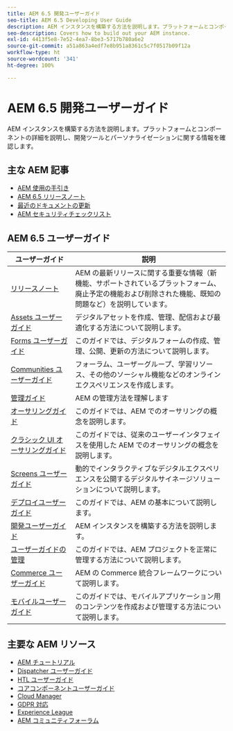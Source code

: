 ```yaml
---
title: AEM 6.5 開発ユーザーガイド
seo-title: AEM 6.5 Developing User Guide
description: AEM インスタンスを構築する方法を説明します。プラットフォームとコンポーネントの詳細を説明し、開発ツールとパーソナライゼーションに関する情報を確認します。
seo-description: Covers how to build out your AEM instance.
exl-id: 4413f5e8-7e52-4ea7-8be3-5717b780a6e2
source-git-commit: a51a863a4edf7e8b951a8361c5c7f0517b09f12a
workflow-type: ht
source-wordcount: '341'
ht-degree: 100%

---
```


# AEM 6.5 開発ユーザーガイド

AEM インスタンスを構築する方法を説明します。プラットフォームとコンポーネントの詳細を説明し、開発ツールとパーソナライゼーションに関する情報を確認します。

## 主な AEM 記事

* [AEM 使用の手引き](https://experienceleague.adobe.com/docs/experience-manager-65.html?lang=ja)
* [AEM 6.5 リリースノート](/help/release-notes/home.md)
* [最近のドキュメントの更新](https://helpx.adobe.com/jp/experience-manager/documentation-updates.html)
* [AEM セキュリティチェックリスト](/help/sites-administering/security-checklist.md)

## AEM 6.5 ユーザーガイド

| ユーザーガイド | 説明 |
|--- |---|
| [リリースノート](/help/release-notes/home.md) | AEM の最新リリースに関する重要な情報（新機能、サポートされているプラットフォーム、廃止予定の機能および削除された機能、既知の問題など）を説明しています。 |
| [Assets ユーザーガイド](/help/assets/home.md) | デジタルアセットを作成、管理、配信および最適化する方法について説明します。 |
| [Forms ユーザーガイド](/help/forms/home.md) | このガイドでは、デジタルフォームの作成、管理、公開、更新の方法について説明します。 |
| [Communities ユーザーガイド](/help/communities/home.md) | フォーラム、ユーザーグループ、学習リソース、その他のソーシャル機能などのオンラインエクスペリエンスを作成します。 |
| [管理ガイド](/help/sites-administering/home.md) | AEM の管理方法を理解します |
| [オーサリングガイド](/help/sites-authoring/home.md) | このガイドでは、AEM でのオーサリングの概念を説明します。 |
| [クラシック UI オーサリングガイド](/help/sites-classic-ui-authoring/home.md) | このガイドでは、従来のユーザーインタフェイスを使用した AEM でのオーサリングの概念を説明します。 |
| [Screens ユーザーガイド](https://experienceleague.adobe.com/docs/experience-manager-screens/user-guide/aem-screens-introduction.html?lang=ja) | 動的でインタラクティブなデジタルエクスペリエンスを公開するデジタルサイネージソリューションについて説明します。 |
| [デプロイユーザーガイド](/help/sites-deploying/home.md) | このガイドでは、AEM の基本について説明します。 |
| [開発ユーザーガイド](/help/sites-developing/home.md) | AEM インスタンスを構築する方法を説明します。 |
| [ユーザーガイドの管理](/help/managing/home.md) | このガイドでは、AEM プロジェクトを正常に管理する方法について説明します。 |
| [Commerce ユーザーガイド](/help/commerce/home.md) | AEM の Commerce 統合フレームワークについて説明します。 |
| [モバイルユーザーガイド](/help/mobile/home.md) | このガイドでは、モバイルアプリケーション用のコンテンツを作成および管理する方法について説明します。 |

## 主要な AEM リソース

* [AEM チュートリアル](https://helpx.adobe.com/jp/experience-manager/kt/index/aem-6-4-videos.html)
* [Dispatcher ユーザーガイド](https://experienceleague.adobe.com/docs/experience-manager-dispatcher/using/dispatcher.html?lang=ja)
* [HTL ユーザーガイド](https://experienceleague.adobe.com/docs/experience-manager-htl/content/overview.html?lang=ja)
* [コアコンポーネントユーザーガイド](https://experienceleague.adobe.com/docs/experience-manager-core-components/using/introduction.html?lang=ja)
* [Cloud Manager](https://experienceleague.adobe.com/docs/experience-manager-cloud-manager/content/introduction.html?lang=ja)
* [GDPR 対応](/help/managing/data-protection-and-privacy.md)
* [Experience League](https://experienceleague.adobe.com/?promoid=K42KVXHD&amp;mv=other&amp;lang=ja#home)
* [AEM コミュニティフォーラム](https://experienceleaguecommunities.adobe.com/t5/adobe-experience-manager/ct-p/adobe-experience-manager-community?profile.language=ja)
